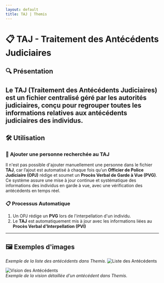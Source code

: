 ```yaml
---
layout: default
title: TAJ | Themis
---
```


# 📋 **TAJ** - Traitement des Antécédents Judiciaires  

## 🔍 **Présentation**  

Le **TAJ** (Traitement des Antécédents Judiciaires) est un fichier centralisé géré par les autorités judiciaires, conçu pour regrouper toutes les informations relatives aux antécédents judiciaires des individus.
---

## 🛠️ **Utilisation**  

### 📂 **Ajouter une personne recherchée au TAJ**  
Il n'est pas possible d'ajouter manuellement une personne dans le fichier **TAJ**, car l’ajout est automatisé à chaque fois qu’un **Officier de Police Judiciaire (OPJ)** rédige et soumet un **Procès Verbal de Garde à Vue (PVG)**.  
Ce système assure une mise à jour continue et systématique des informations des individus en garde à vue, avec une vérification des antécédents en temps réel.

### 📋 **Processus Automatique**  
1. Un OPJ rédige un **PVG** lors de l'interpellation d'un individu.  
2. Le **TAJ** est automatiquement mis à jour avec les informations liées au **Procès Verbal d'Interpellation (PVI)**

---

## 🖼️ **Exemples d'images**  

*Exemple de la liste des antécédents dans Themis.*
![Liste des Antécédents](https://i.imgur.com/o9oCY6I.png)  

![Vision des Antécédents](https://i.imgur.com/8uHjudj.png)  
*Exemple de la vision détaillée d’un antécédent dans Themis.*

